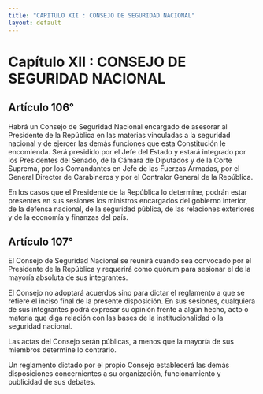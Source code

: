 ```yaml
---
title: "CAPITULO XII : CONSEJO DE SEGURIDAD NACIONAL"
layout: default
---
```


# Capítulo XII : CONSEJO DE SEGURIDAD NACIONAL

## Artículo 106°

Habrá un Consejo de Seguridad Nacional encargado de asesorar al
Presidente de la República en las materias vinculadas a la seguridad
nacional y de ejercer las demás funciones que esta Constitución le
encomienda. Será presidido por el Jefe del Estado y estará integrado por
los Presidentes del Senado, de la Cámara de Diputados y de la Corte
Suprema, por los Comandantes en Jefe de las Fuerzas Armadas, por el
General Director de Carabineros y por el Contralor General de la
República.

En los casos que el Presidente de la República lo determine, podrán
estar presentes en sus sesiones los ministros encargados del gobierno
interior, de la defensa nacional, de la seguridad pública, de las
relaciones exteriores y de la economía y finanzas del país.

## Artículo 107°

El Consejo de Seguridad Nacional se reunirá cuando sea convocado por el
Presidente de la República y requerirá como quórum para sesionar el de
la mayoría absoluta de sus integrantes.

El Consejo no adoptará acuerdos sino para dictar el reglamento a que se
refiere el inciso final de la presente disposición. En sus sesiones,
cualquiera de sus integrantes podrá expresar su opinión frente a algún
hecho, acto o materia que diga relación con las bases de la
institucionalidad o la seguridad nacional.

Las actas del Consejo serán públicas, a menos que la mayoría de sus
miembros determine lo contrario.

Un reglamento dictado por el propio Consejo establecerá las demás
disposiciones concernientes a su organización, funcionamiento y
publicidad de sus debates.

